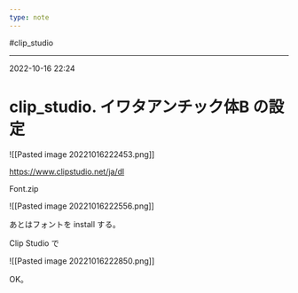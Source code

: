 ```yaml
---
type: note
---
```


#clip_studio 

---
2022-10-16  22:24

# clip_studio. イワタアンチック体B の設定

![[Pasted image 20221016222453.png]]

https://www.clipstudio.net/ja/dl

Font.zip

![[Pasted image 20221016222556.png]]

あとはフォントを install する。

Clip Studio で

![[Pasted image 20221016222850.png]]

OK。
